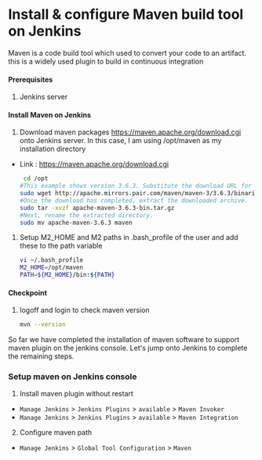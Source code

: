 #  Install & configure Maven build tool on Jenkins
Maven is a code build tool which used to convert your code to an artifact. this is a widely used plugin to build in continuous integration


#### Prerequisites
1. Jenkins server

#### Install Maven on Jenkins
1. Download maven packages https://maven.apache.org/download.cgi onto Jenkins server. In this case, I am using /opt/maven as my installation directory
 - Link : https://maven.apache.org/download.cgi
    ```sh
     cd /opt
    #This example shows version 3.6.3. Substitute the download URL for the most recent version of Apache Maven from the official website. Choose the "Binary tar.gz archive".:
    sudo wget http://apache.mirrors.pair.com/maven/maven-3/3.6.3/binaries/apache-maven-3.6.3-bin.tar.gz
    #Once the download has completed, extract the downloaded archive.
    sudo tar -xvzf apache-maven-3.6.3-bin.tar.gz
    #Next, rename the extracted directory.
    sudo mv apache-maven-3.6.3 maven 
     ```
	
1. Setup M2_HOME and M2 paths in .bash_profile of the user and add these to the path variable
   ```sh
   vi ~/.bash_profile
   M2_HOME=/opt/maven
   PATH=${M2_HOME}/bin:${PATH}
   ```
#### Checkpoint 
1. logoff and login to check maven version
  
    ```sh
    mvn --version
    ```
So far we have completed the installation of maven software to support maven plugin on the jenkins console. Let's jump onto Jenkins to complete the remaining steps. 

### Setup maven on Jenkins console
1. Install maven plugin without restart  
  - `Manage Jenkins` > `Jenkins Plugins` > `available` > `Maven Invoker`
  - `Manage Jenkins` > `Jenkins Plugins` > `available` > `Maven Integration`

2. Configure maven path
  - `Manage Jenkins` > `Global Tool Configuration` > `Maven`

